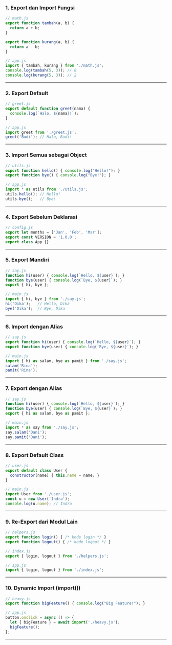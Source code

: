 

### 1. Export dan Import Fungsi

```js
// math.js
export function tambah(a, b) {
  return a + b;
}

export function kurang(a, b) {
  return a - b;
}

// app.js
import { tambah, kurang } from './math.js';
console.log(tambah(5, 3)); // 8
console.log(kurang(5, 3)); // 2
```


***

### 2. Export Default

```js
// greet.js
export default function greet(nama) {
  console.log(`Halo, ${nama}!`);
}

// app.js
import greet from './greet.js';
greet('Budi'); // Halo, Budi!
```


***

### 3. Import Semua sebagai Object

```js
// utils.js
export function hello() { console.log("Hello!"); }
export function bye() { console.log("Bye!"); }

// app.js
import * as utils from './utils.js';
utils.hello(); // Hello!
utils.bye();   // Bye!
```


***

### 4. Export Sebelum Deklarasi

```js
// config.js
export let months = ['Jan', 'Feb', 'Mar'];
export const VERSION = '1.0.0';
export class App {}
```


***

### 5. Export Mandiri

```js
// say.js
function hi(user) { console.log(`Hello, ${user}`); }
function bye(user) { console.log(`Bye, ${user}`); }
export { hi, bye };

// main.js
import { hi, bye } from './say.js';
hi('Dika');   // Hello, Dika
bye('Dika');  // Bye, Dika
```


***

### 6. Import dengan Alias

```js
// say.js
export function hi(user) { console.log(`Hello, ${user}`); }
export function bye(user) { console.log(`Bye, ${user}`); }

// main.js
import { hi as salam, bye as pamit } from './say.js';
salam('Rina');
pamit('Rina');
```


***

### 7. Export dengan Alias

```js
// say.js
function hi(user) { console.log(`Hello, ${user}`); }
function bye(user) { console.log(`Bye, ${user}`); }
export { hi as salam, bye as pamit };

// main.js
import * as say from './say.js';
say.salam('Dani');
say.pamit('Dani');
```


***

### 8. Export Default Class

```js
// user.js
export default class User {
  constructor(name) { this.name = name; }
}

// main.js
import User from './user.js';
const u = new User('Indra');
console.log(u.name); // Indra
```


***

### 9. Re-Export dari Modul Lain

```js
// helpers.js
export function login() { /* kode login */ }
export function logout() { /* kode logout */ }

// index.js
export { login, logout } from './helpers.js';

// app.js
import { login, logout } from './index.js';
```


***

### 10. Dynamic Import (import())

```js
// heavy.js
export function bigFeature() { console.log("Big Feature!"); }

// app.js
button.onclick = async () => {
  let { bigFeature } = await import('./heavy.js');
  bigFeature();
};
```


***